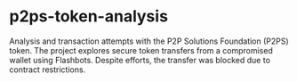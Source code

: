 # p2ps-token-analysis
Analysis and transaction attempts with the P2P Solutions Foundation (P2PS) token. The project explores secure token transfers from a compromised wallet using Flashbots. Despite efforts, the transfer was blocked due to contract restrictions.
